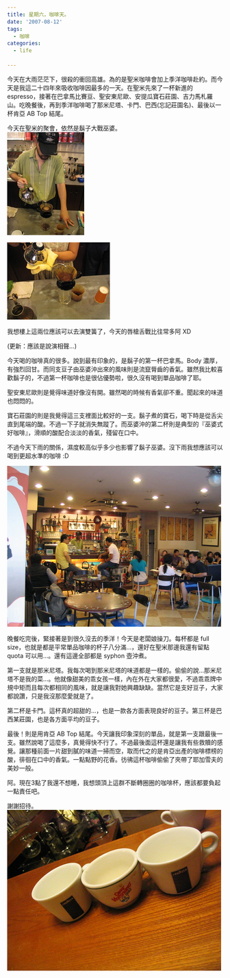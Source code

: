 ```yaml
---
title: 星期六，咖啡天。
date: '2007-08-12'
tags:
  - 咖啡
categories:
  - life

---
```

今天在大雨茫茫下，很殺的衝回高雄。為的是聖米咖啡會加上季洋咖啡赴約。而今天是我這二十四年來吸收咖啡因最多的一天。在聖米先來了一杯新進的 espresso，接著在巴拿馬比賽豆、聖安東尼歐、安提瓜寶石莊園、吉力馬札羅山。吃晚餐後，再到季洋咖啡喝了那米尼塔、卡門、巴西(忘記莊園名)、最後以一杯肯亞 AB Top 結尾。  
  
今天在聖米的聚會，依然是鬍子大戰巫婆。  
[![鬍子](images/0.jpg)](http://www.flickr.com/photos/yurenju/1084062353/ "相片分享")  
  
[![巫婆](images/1.jpg)](http://www.flickr.com/photos/yurenju/1084062411/ "相片分享")  
  
我想樓上這兩位應該可以去演雙簧了，今天的唇槍舌戰比往常多阿 XD  
  
(更新：應該是說演相聲…)  
  
今天喝的咖啡真的很多。說到最有印象的，是鬍子的第一杯巴拿馬。Body 濃厚，有強烈回甘。而同支豆子由巫婆沖出來的風味則是流竄脣齒的香氣。雖然我比較喜歡鬍子的，不過第一杯咖啡也是很佔優勢啦，很久沒有喝到單品咖啡了耶。  
  
聖安東尼歐則是覺得味道好像沒有開。雖然喝的時候有香氣卻不重。聞起來的味道也悶悶的。  
  
寶石莊園的則是我覺得這三支裡面比較好的一支。鬍子煮的寶石，喝下時是從舌尖直到尾端的酸。不過一下子就消失無蹤了。而巫婆沖的第二杯則是典型的『巫婆式好咖啡』，滑順的酸配合淡淡的香氣，殘留在口中。  
  
不過今天下雨的關係，濕度較高似乎多少也影響了鬍子巫婆。沒下雨我想應該可以喝到更超水準的咖啡 :D  
  
[![聖米聚會](images/2.jpg)](http://www.flickr.com/photos/yurenju/1084062381/ "相片分享")  
  
晚餐吃完後，緊接著是到很久沒去的季洋！今天是老闆娘操刀。每杯都是 full size，也就是都是平常單品咖啡的杯子八分滿…，還好在聖米那邊我還有留點 quota 可以用…。還有這邊全部都是 syphon 壺沖煮。  
  
第一支就是那米尼塔。我每次喝到那米尼塔的味道都是一樣的。偷偷的說…那米尼塔不是我的菜…。他就像甜美的乖女孩一樣，內在外在大家都很愛，不過乖乖牌中規中矩而且每次都相同的風味，就是讓我對她興趣缺缺。當然它是支好豆子，大家都說讚，只是我沒那麼愛就是了。  
  
第二杯是卡門。這杯真的超甜的…，也是一款各方面表現良好的豆子。第三杯是巴西某莊園，也是各方面平均的豆子。  
  
最後！則是用肯亞 AB Top 結尾。今天讓我印象深刻的單品，就是第一支跟最後一支。雖然說喝了這麼多，真覺得快不行了。不過最後面這杯還是讓我有些救贖的感覺。讓那種前面一片甜到膩的味道一掃而空，取而代之的是肯亞出產的咖啡標榜的酸，徘徊在口中的香氣。一點點野的花香。彷彿這杯咖啡偷偷了夾帶了耶加雪夫的美妙一般。  
  
阿。現在3點了我還不想睡，我想頭頂上這群不斷轉圈圈的咖啡杯，應該都要負起一點責任吧。  
  
謝謝招待。  
[![謝謝招待](images/3.jpg)](http://www.flickr.com/photos/yurenju/1083864075/ "相片分享")